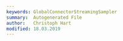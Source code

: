 ```yaml
---
keywords: GlobalConnectorStreamingSampler
summary:  Autogenerated File
author:   Christoph Hart
modified: 18.03.2019
---
```

